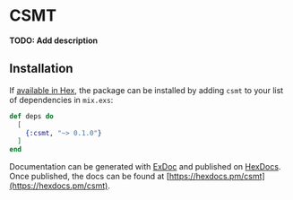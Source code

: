 # CSMT

**TODO: Add description**

## Installation

If [available in Hex](https://hex.pm/docs/publish), the package can be installed
by adding `csmt` to your list of dependencies in `mix.exs`:

```elixir
def deps do
  [
    {:csmt, "~> 0.1.0"}
  ]
end
```

Documentation can be generated with [ExDoc](https://github.com/elixir-lang/ex_doc)
and published on [HexDocs](https://hexdocs.pm). Once published, the docs can
be found at [https://hexdocs.pm/csmt](https://hexdocs.pm/csmt).


